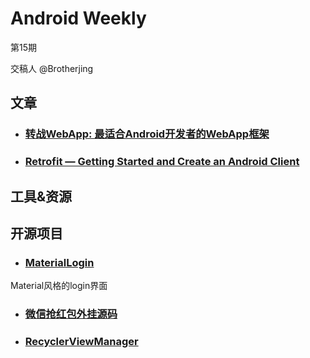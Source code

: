 # Android Weekly 
第15期

交稿人 @Brotherjing 

## 文章

- ### [转战WebApp: 最适合Android开发者的WebApp框架](http://linfaxin.com/2016/01/20/%E8%BD%AC%E6%88%98WebApp-%E6%9C%80%E9%80%82%E5%90%88Android%E5%BC%80%E5%8F%91%E8%80%85%E7%9A%84WebApp%E6%A1%86%E6%9E%B6/)


- ### [Retrofit — Getting Started and Create an Android Client](https://futurestud.io/blog/retrofit-getting-started-and-android-client)


## 工具&资源

## 开源项目

- ### [MaterialLogin](https://github.com/shem8/MaterialLogin)
Material风格的login界面

- ### [微信抢红包外挂源码](https://github.com/lendylongli/qianghongbao)


- ### [RecyclerViewManager](https://github.com/Syehunter/RecyclerViewManager)


